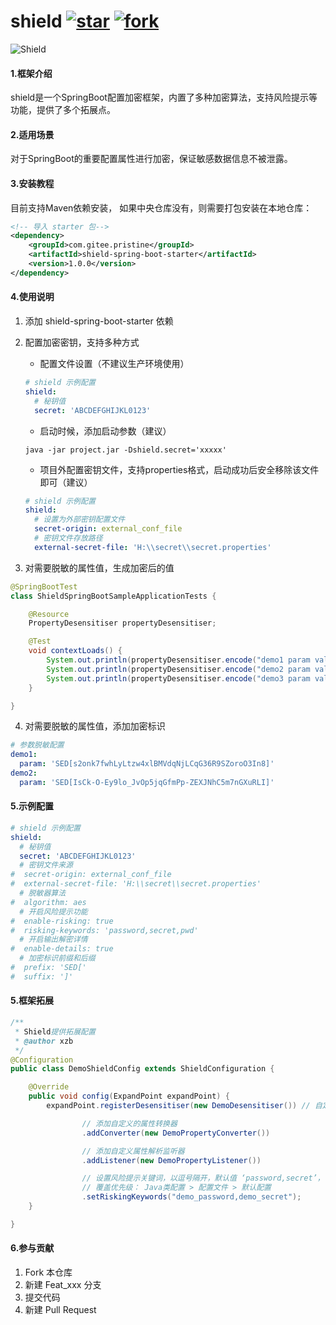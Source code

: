 # shield <a href='https://gitee.com/xu_zhibin/shield/stargazers'><img src='https://gitee.com/xu_zhibin/shield/badge/star.svg?theme=white' alt='star'></img></a> <a href='https://gitee.com/xu_zhibin/shield/members'><img src='https://gitee.com/xu_zhibin/shield/badge/fork.svg?theme=dark' alt='fork'></img></a>
![Shield](https://gitee.com/xu_zhibin/shield/blob/master/docs/shield.png)

#### 1.框架介绍 
shield是一个SpringBoot配置加密框架，内置了多种加密算法，支持风险提示等功能，提供了多个拓展点。

#### 2.适用场景
对于SpringBoot的重要配置属性进行加密，保证敏感数据信息不被泄露。

#### 3.安装教程

目前支持Maven依赖安装， 如果中央仓库没有，则需要打包安装在本地仓库：

~~~xml
<!-- 导入 starter 包-->
<dependency>
    <groupId>com.gitee.pristine</groupId>
    <artifactId>shield-spring-boot-starter</artifactId>
    <version>1.0.0</version>
</dependency>
~~~

#### 4.使用说明

1.  添加 shield-spring-boot-starter 依赖

2.  配置加密密钥，支持多种方式
    - 配置文件设置（不建议生产环境使用）
    ~~~yaml
    # shield 示例配置
    shield:
      # 秘钥值
      secret: 'ABCDEFGHIJKL0123'
    ~~~
    
    - 启动时候，添加启动参数（建议）
    ~~~shell script
    java -jar project.jar -Dshield.secret='xxxxx'
    ~~~
    
    - 项目外配置密钥文件，支持properties格式，启动成功后安全移除该文件即可（建议）
    ~~~yaml
    # shield 示例配置
    shield:
      # 设置为外部密钥配置文件
      secret-origin: external_conf_file
      # 密钥文件存放路径
      external-secret-file: 'H:\\secret\\secret.properties'
    ~~~
    
3.  对需要脱敏的属性值，生成加密后的值
~~~java
@SpringBootTest
class ShieldSpringBootSampleApplicationTests {

    @Resource
    PropertyDesensitiser propertyDesensitiser;

    @Test
    void contextLoads() {
        System.out.println(propertyDesensitiser.encode("demo1 param value"));
        System.out.println(propertyDesensitiser.encode("demo2 param value"));
        System.out.println(propertyDesensitiser.encode("demo3 param value"));
    }

}
~~~

4.  对需要脱敏的属性值，添加加密标识
~~~yaml
# 参数脱敏配置
demo1:
  param: 'SED[s2onk7fwhLyLtzw4xlBMVdqNjLCqG36R9SZoroO3In8]'
demo2:
  param: 'SED[IsCk-O-Ey9lo_JvOp5jqGfmPp-ZEXJNhC5m7nGXuRLI]'
~~~

#### 5.示例配置
~~~yaml
# shield 示例配置
shield:
  # 秘钥值
  secret: 'ABCDEFGHIJKL0123'
  # 密钥文件来源
#  secret-origin: external_conf_file
#  external-secret-file: 'H:\\secret\\secret.properties'
  # 脱敏器算法
#  algorithm: aes
  # 开启风险提示功能
#  enable-risking: true
#  risking-keywords: 'password,secret,pwd'
  # 开启输出解密详情
#  enable-details: true
  # 加密标识前缀和后缀
#  prefix: 'SED['
#  suffix: ']'
~~~

#### 5.框架拓展
~~~java
/**
 * Shield提供拓展配置
 * @author xzb
 */
@Configuration
public class DemoShieldConfig extends ShieldConfiguration {

    @Override
    public void config(ExpandPoint expandPoint) {
        expandPoint.registerDesensitiser(new DemoDesensitiser()) // 自定义脱敏器

                // 添加自定义的属性转换器
                .addConverter(new DemoPropertyConverter())

                // 添加自定义属性解析监听器
                .addListener(new DemoPropertyListener())

                // 设置风险提示关键词，以逗号隔开，默认值 ‘password,secret’，
                // 覆盖优先级： Java类配置 > 配置文件 > 默认配置
                .setRiskingKeywords("demo_password,demo_secret");
    }

}
~~~

#### 6.参与贡献

1.  Fork 本仓库
2.  新建 Feat_xxx 分支
3.  提交代码
4.  新建 Pull Request



